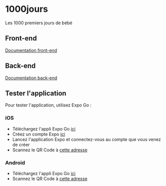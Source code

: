 # 1000jours

Les 1000 premiers jours de bébé

## Front-end

[Documentation front-end](https://github.com/SocialGouv/1000jours/blob/master/front/README.md)

## Back-end

[Documentation back-end](https://github.com/SocialGouv/1000jours/blob/master/back/README.md)

## Tester l'application

Pour tester l'application, utilisez Expo Go :

### iOS

- Téléchargez l'appli Expo Go [ici](https://apps.apple.com/fr/app/expo-go/id982107779)
- Créez un compte Expo [ici](https://expo.io/signup)
- Lancez l'application Expo et connectez-vous au compte que vous venez de créer
- Scannez le QR Code à [cette adresse](https://expo.io/@alezco/projects/1000jours?release-channel=staging) 

### Android

- Téléchargez l'appli Expo Go [ici](https://play.google.com/store/apps/details?id=host.exp.exponent&hl=fr&gl=US)
- Scannez le QR Code à [cette adresse](https://expo.io/@alezco/projects/1000jours?release-channel=staging) 
